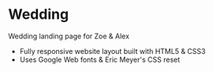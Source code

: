 # Wedding

Wedding landing page for Zoe & Alex

- Fully responsive website layout built with HTML5 & CSS3
- Uses Google Web fonts & Eric Meyer's CSS reset
